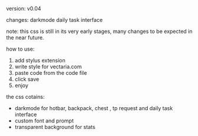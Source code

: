 version: v0.04

changes: darkmode daily task interface

note: this css is still in its very early stages, many changes to be expected in the near future.


how to use:
1. add stylus extension
2. write style for vectaria.com
3. paste code from the code file
4. click save
5. enjoy


the css cotains:
- darkmode for hotbar, backpack, chest , tp request and daily task interface
- custom font and prompt 
- transparent background for stats
